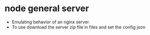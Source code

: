 # node general server

- Emulating behavior of an nginx server.
- To use download the server zip file in files and set the config json

